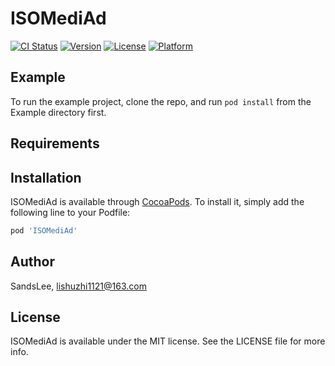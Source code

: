 # ISOMediAd

[![CI Status](https://img.shields.io/travis/SandsLee/ISOMediAd.svg?style=flat)](https://travis-ci.org/SandsLee/ISOMediAd)
[![Version](https://img.shields.io/cocoapods/v/ISOMediAd.svg?style=flat)](https://cocoapods.org/pods/ISOMediAd)
[![License](https://img.shields.io/cocoapods/l/ISOMediAd.svg?style=flat)](https://cocoapods.org/pods/ISOMediAd)
[![Platform](https://img.shields.io/cocoapods/p/ISOMediAd.svg?style=flat)](https://cocoapods.org/pods/ISOMediAd)

## Example

To run the example project, clone the repo, and run `pod install` from the Example directory first.

## Requirements

## Installation

ISOMediAd is available through [CocoaPods](https://cocoapods.org). To install
it, simply add the following line to your Podfile:

```ruby
pod 'ISOMediAd'
```

## Author

SandsLee, lishuzhi1121@163.com

## License

ISOMediAd is available under the MIT license. See the LICENSE file for more info.
